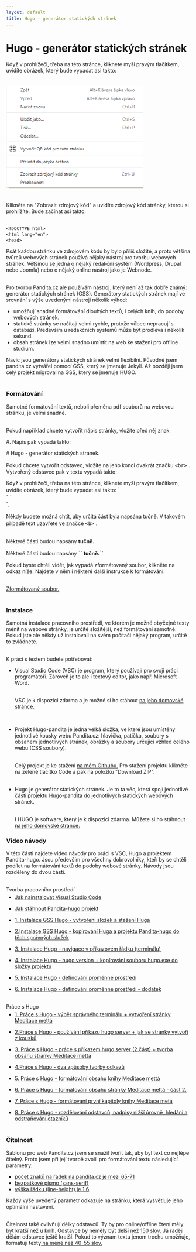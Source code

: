 ```yaml
---
layout: default
title: Hugo - generátor statických stránek
---
```


# Hugo - generátor statických stránek

Když v prohlížeči, třeba na této stránce,
kliknete myší pravým tlačítkem, uvidíte obrázek,
který bude vypadat asi takto: <br><br>

<img src="/assets/zobrazit-zdrojovy-kod-stranky.png" class="zobrazit-zdrojovy-kod"><br><br>

Klikněte na "Zobrazit zdrojový kód" a uvidíte zdrojový kód stránky, kterou si prohlížíte. Bude začínat asi takto.

```

<!DOCTYPE html>
<html lang="en">
<head>

```

Psát každou stránku ve zdrojovém kódu by bylo příliš složité, a proto většina tvůrců webových stránek používá nějaký nástroj pro tvorbu webových stránek. Většinou se jedná o nějaký redakční systém (Wordpress, Drupal nebo Joomla) nebo o nějaký online nástroj jako je Webnode.<br><br>

Pro tvorbu Pandita.cz ale používám nástroj. který není až tak dobře známý: generátor statických stránek (GSS). Generátory statických stránek mají ve srovnání s výše uvedenými nástroji několik výhod:

<ul style="padding-left:20px">
<li> umožňují snadné formátování dlouhých textů, i celých knih, do podoby webových stránek.</li>
<li> statické stránky se načítají velmi rychle, protože vůbec nepracují s databází. Především u redakčních systémů může být prodleva i několik sekund.</li>
<li> obsah stránek lze velmi snadno umístit na web ke stažení pro offline studium. </li>
</ul>

Navíc jsou generátory statických stránek velmi flexibilní. Původně jsem pandita.cz vytvářel pomocí GSS, který se jmenuje Jekyll. Až později jsem celý projekt migroval na GSS, který se jmenuje HUGO.<br><br>

### Formátování

Samotné formátování textů, neboli přeměna pdf souborů na webovou stránku, je velmi snadné. <br><br>

Pokud například chcete vytvořit nápis stránky, vložíte před něj znak

<span class="nadpis-hash">#</span>. Nápis pak vypadá takto:

<div class="citace">
<span class="nadpis-hash"># Hugo - generátor statických stránek.</span>
</div>

Pokud chcete vytvořit odstavec, vložíte na jeho konci dvakrát značku
<span class="nadpis-hash" style="font-size:16px"> `<br>` </span>.
Vytvořený odstavec pak v textu vypadá takto:

<div class="citace" markdown="1">
Když v prohlížeči, třeba na této stránce,
kliknete myší pravým tlačítkem, uvidíte obrázek,
který bude vypadat asi takto: <span class="nadpis-hash" style="font-size:16px">`<br>` `<br>`</span>.
</div>

Někdy budete možná chtít, aby určitá část byla napsána tučně. V takovém případě text uzavřete ve značce <span class="nadpis-hash" style="font-size:16px"> `<b>` </span>.<br><br>

Některé části budou napsány <b>tučně.</b>

<div class="citace" markdown="1">
Některé části budou napsány  <span class="nadpis-hash" style="font-size:16px">`<b>`</span> tučně.<span class="nadpis-hash" style="font-size:16px">`</b>`</span>
</div>

Pokud byste chtěli vidět, jak vypadá zformátovaný soubor, klikněte na odkaz níže. Najdete v něm i některé další instrukce k formátování.<br><br>

<a href="assets/priklad-md-formatovani.pdf">Zformátovaný soubor.</a><br><br>

### Instalace

Samotná instalace pracovního prostředí, ve kterém je možné obyčejné texty měnit na webové stránky, je určitě složitější, než formátování samotné. Pokud jste ale někdy už instalovali na svém počítači nějaký program, určitě to zvládnete.<br><br>

K práci s textem budete potřebovat:

<ul>
<li> <span class="dotted">Visual Studio Code (VSC)</span> je program, který používají pro svoji práci programátoři. Zároveň je to ale i textový editor, jako např. Microsoft Word.<br><br>

VSC je k dispozici zdarma a je možné si ho stáhout <a href="https://code.visualstudio.com/">na jeho domovské stránce.</a></li><br>

<li> <span class="dotted">Projekt Hugo-pandita</span> je jedna velká složka, ve které jsou umístěny jednotlivé kousky webu Pandita.cz: hlavička, patička, soubory s obsahem jednotlivých stránek, obrázky a soubory určující vzhled celého webu (CSS soubory).<br><br>

Celý projekt je ke stažení <a href="https://github.com/Borek78/pandita-hugo">na mém Githubu.</a> Pro stažení projektu klikněte na zelené tlačítko <span class="green-button">Code</span> a pak na položku "Download ZIP".<br><br></li>

<li> <span class="dotted">Hugo</span> je generátor statických stránek. Je to ta věc, která spojí jednotlivé části projektu Hugo-pandita do jednotlivých statických webových stránek.<br><br>

I HUGO je software, který je k dispozici zdarma. Můžete si ho stáhnout <a href="https://gohugo.io/getting-started/installing/">na jeho domovské stránce.</a>

</li>

</ul>

### Video návody

V této části najdete video návody pro práci s VSC, Hugo a projektem Pandita-hugo. Jsou především pro všechny dobrovolníky, kteří by se chtěli podílet na formátování textů do podoby webové stránky. Návody jsou rozděleny do dvou částí.<br><br>

<div style="margin-top:10px; margin-bottom: -10px"  >
<span class="grey-heading" >
Tvorba pracovního prostředí
</span>
</div>

- <a style="margin-top:50px" href="https://www.youtube.com/watch?v=4dUwjEX8n6c">Jak nainstalovat Visual Studio Code</a><br>

- <a href="https://www.youtube.com/watch?v=EURkOJ1iPBA">Jak stáhnout Pandita-hugo projekt</a><br>

- <a href="https://www.youtube.com/watch?v=Xirm3-Qj_i0">1. Instalace GSS Hugo - vytvoření složek a stažení Huga</a><br>

- <a href="https://www.youtube.com/watch?v=y0P4Ik07O8U">2.Instalace GSS Hugo - kopírování Huga a projektu Pandita-hugo do těch správných složek</a><br>

- <a href="https://www.youtube.com/watch?v=sx9c_tyRG1w">3. Instalace Hugo - navigace v příkazovém řádku (terminálu)</a><br>

- <a href="https://www.youtube.com/watch?v=hfqccvr4Of0">4. Instalace Hugo - hugo version + kopírování souboru hugo.exe do složky projektu</a><br>

- <a href="https://www.youtube.com/watch?v=i1qMHbnbV7w">5. Instalace Hugo - definování proměnné prostředí</a><br>

- <a href="https://www.youtube.com/watch?v=dpIyLsfeI5Y">6. Instalace Hugo - definování proměnné prostředí - dodatek</a><br><br>

<div style="margin-top:10px; margin-bottom: -10px"  >
<span class="grey-heading" >
Práce s Hugo
</span>
</div>

- <a style="margin-top:50px" href="https://www.youtube.com/watch?v=8x1IeUmlLHs">1. Práce s Hugo - výběr správného terminálu + vytvoření stránky Meditace mettá</a><br>

- <a href="https://www.youtube.com/watch?v=dl4sFR1tkmA">2.Práce s Hugo - používání příkazu hugo server + jak se stránky vytvoří z kousků</a><br>

- <a href="https://www.youtube.com/watch?v=RqCmKS93fiI">3. Práce s Hugo - práce s příkazem hugo server (2.část) + tvorba obsahu stránky Meditace mettá</a><br>

- <a href="https://www.youtube.com/watch?v=gTJrQ0UJWFg">4.Práce s Hugo - dva způsoby tvorby odkazů</a><br>

- <a href="https://www.youtube.com/watch?v=bVl1PlV0shU">5. Práce s Hugo - formátování obsahu knihy Meditace mettá</a><br>

- <a href="https://www.youtube.com/watch?v=mPJ99SxWknw">6. Práce s Hugo - formátování obsahu stránky Meditace mettá - část 2.</a><br>

- <a href="https://www.youtube.com/watch?v=1XK9l2twFrs">7. Práce s Hugo - formátování první kapitoly knihy Meditace metá</a><br>

- <a href="https://www.youtube.com/watch?v=_zR1XJkvdc8">8. Práce s Hugo - rozdělování odstavců, nadpisy nižší úrovně, hledání a odstraňování otazníků</a><br><br>

### Čitelnost

Šablonu pro web Pandita.cz jsem se snažil tvořit tak, aby byl text co nejlépe čitelný. Proto jsem při její tvorbě zvolil pro formátování textu následující parametry:

<ul>
<li><a href="https://baymard.com/blog/line-length-readability">počet znaků na řádek na pandita.cz je mezi 65-71</a></li>
<li><a href="https://accessibility.psu.edu/legibility/fontface/" >bezpatkové písmo (sans-serif)</a></li>
<li><a href="https://www.kevinpowell.co/article/line-height/" >výška řádku (line-height) je 1.6</a></li>
</ul>

Každý výše uvedený parametr odkazuje na stránku, která vysvětluje jeho optimální nastavení.<br><br>

Čitelnost také ovlivňují délky odstavců. Ty by pro online/offline čtení měly být kratší než u knih. Odstavce by neměly být delší <a href="https://devrix.com/tutorial/ideal-length-of-your-online-content/">než 150 slov. </a>Já raději dělám odstavce ještě kratší. Pokud to význam textu jenom trochu umožňuje, formátuji texty<a href="https://devrix.com/tutorial/ideal-length-of-your-online-content/"> na méně než 40-55 slov.</a><br>
